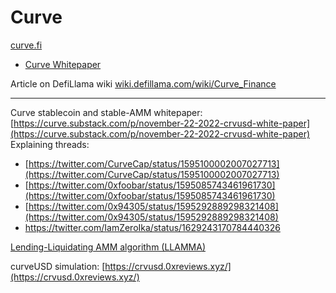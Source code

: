 # Curve

[curve.fi](https://curve.fi)
- [Curve Whitepaper](https://curve.fi/files/stableswap-paper.pdf)

Article on DefiLlama wiki
[wiki.defillama.com/wiki/Curve_Finance](https://wiki.defillama.com/wiki/Curve_Finance)

---

Curve stablecoin and stable-AMM whitepaper:
[https://curve.substack.com/p/november-22-2022-crvusd-white-paper](https://curve.substack.com/p/november-22-2022-crvusd-white-paper)
Explaining threads:
- [https://twitter.com/CurveCap/status/1595100002007027713](https://twitter.com/CurveCap/status/1595100002007027713)
- [https://twitter.com/0xfoobar/status/1595085743461961730](https://twitter.com/0xfoobar/status/1595085743461961730)
- [https://twitter.com/0x94305/status/1595292889298321408](https://twitter.com/0x94305/status/1595292889298321408)
- https://twitter.com/IamZeroIka/status/1629243170784440326

[Lending-Liquidating AMM algorithm (LLAMMA)](https://twitter.com/DefiIgnas/status/1595066916090966016)

curveUSD simulation:
[https://crvusd.0xreviews.xyz/](https://crvusd.0xreviews.xyz/)